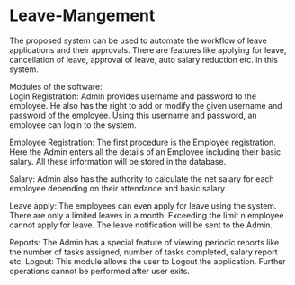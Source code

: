 # Leave-Mangement

The proposed system can be used to automate the workflow of leave applications and their approvals. There are features like applying for leave, cancellation of leave,  approval of leave, auto salary reduction etc. in this system.

Modules of the software:  
Login Registration: Admin provides username and password to the employee. He also has the right to add or modify the given username and password of the employee. Using this username and password, an employee can login to the system.  

Employee Registration: The first procedure is the Employee registration. Here the Admin enters all the details of an Employee including their basic salary. All these information will be stored in the database.  

Salary: Admin also has the authority to calculate the net salary for each employee depending on their attendance and basic salary.

Leave apply: The employees can even apply for leave using the system. There are only a limited leaves in a month. Exceeding the limit n employee cannot apply for leave. The leave notification will be sent to the Admin. 

Reports: The Admin has a special feature of viewing periodic reports like the number of tasks assigned, number of tasks completed, salary report etc.  Logout: This module allows the user to Logout the application. Further operations cannot be performed after user exits.
